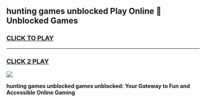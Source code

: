 
## hunting games unblocked Play Online 👋 Unblocked Games
<h3>
<a href="https://premium.freeplayer.one?title=hunting_games_unblocked&ref=19F">CLICK TO PLAY</a></h3>
<hr>

<h3>
<a href="https://premium.freeplayer.one?title=hunting_games_unblocked&ref=19F">CLICK 2 PLAY</a>
  
</h3>

<a href="https://premium.freeplayer.one?title=hunting_games_unblocked&ref=19F"><img src="https://clearcache.store/games.png"></a>


**hunting games unblocked games unblocked: Your Gateway to Fun and Accessible Online Gaming**
